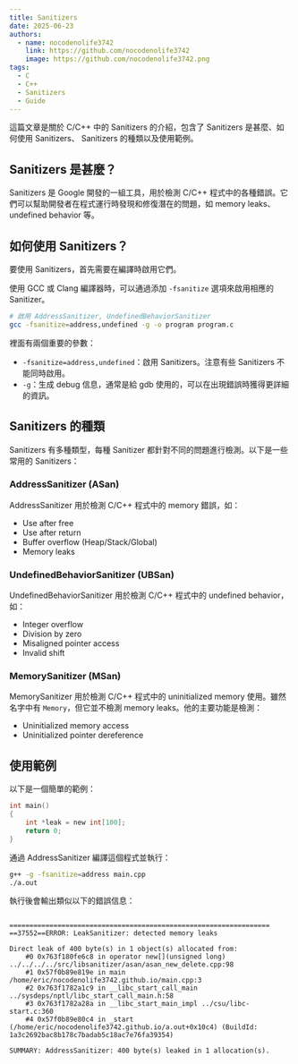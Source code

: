 ```yaml
---
title: Sanitizers
date: 2025-06-23
authors:
  - name: nocodenolife3742
    link: https://github.com/nocodenolife3742
    image: https://github.com/nocodenolife3742.png
tags:
  - C
  - C++
  - Sanitizers
  - Guide
---
```


這篇文章是關於 C/C++ 中的 Sanitizers 的介紹，包含了 Sanitizers 是甚麼、如何使用 Sanitizers、 Sanitizers 的種類以及使用範例。
<!--more-->

## Sanitizers 是甚麼？

Sanitizers 是 Google 開發的一組工具，用於檢測 C/C++ 程式中的各種錯誤。它們可以幫助開發者在程式運行時發現和修復潛在的問題，如 memory leaks、undefined behavior 等。

## 如何使用 Sanitizers？

要使用 Sanitizers，首先需要在編譯時啟用它們。

使用 GCC 或 Clang 編譯器時，可以通過添加 `-fsanitize` 選項來啟用相應的 Sanitizer。
```bash
# 啟用 AddressSanitizer, UndefinedBehaviorSanitizer
gcc -fsanitize=address,undefined -g -o program program.c
```

裡面有兩個重要的參數：
- `-fsanitize=address,undefined`：啟用 Sanitizers。注意有些 Sanitizers 不能同時啟用。
- `-g`：生成 debug 信息，通常是給 gdb 使用的，可以在出現錯誤時獲得更詳細的資訊。

## Sanitizers 的種類

Sanitizers 有多種類型，每種 Sanitizer 都針對不同的問題進行檢測。以下是一些常用的 Sanitizers：

### AddressSanitizer (ASan)
AddressSanitizer 用於檢測 C/C++ 程式中的 memory 錯誤，如：
- Use after free
- Use after return
- Buffer overflow (Heap/Stack/Global)
- Memory leaks

### UndefinedBehaviorSanitizer (UBSan)
UndefinedBehaviorSanitizer 用於檢測 C/C++ 程式中的 undefined behavior，如：
- Integer overflow
- Division by zero
- Misaligned pointer access
- Invalid shift

### MemorySanitizer (MSan)
MemorySanitizer 用於檢測 C/C++ 程式中的 uninitialized memory 使用。雖然名字中有 `Memory`，但它並不檢測 memory leaks。他的主要功能是檢測：
- Uninitialized memory access
- Uninitialized pointer dereference

## 使用範例
以下是一個簡單的範例：
```c
int main()
{
    int *leak = new int[100];
    return 0;
}
```

通過 AddressSanitizer 編譯這個程式並執行：
```bash
g++ -g -fsanitize=address main.cpp
./a.out
```

執行後會輸出類似以下的錯誤信息：
```text

=================================================================
==37552==ERROR: LeakSanitizer: detected memory leaks

Direct leak of 400 byte(s) in 1 object(s) allocated from:
    #0 0x763f180fe6c8 in operator new[](unsigned long) ../../../../src/libsanitizer/asan/asan_new_delete.cpp:98
    #1 0x57f0b89e819e in main /home/eric/nocodenolife3742.github.io/main.cpp:3
    #2 0x763f1782a1c9 in __libc_start_call_main ../sysdeps/nptl/libc_start_call_main.h:58
    #3 0x763f1782a28a in __libc_start_main_impl ../csu/libc-start.c:360
    #4 0x57f0b89e80c4 in _start (/home/eric/nocodenolife3742.github.io/a.out+0x10c4) (BuildId: 1a3c2692bac8b178c7badab5c18ac7e76fa39354)

SUMMARY: AddressSanitizer: 400 byte(s) leaked in 1 allocation(s).
```